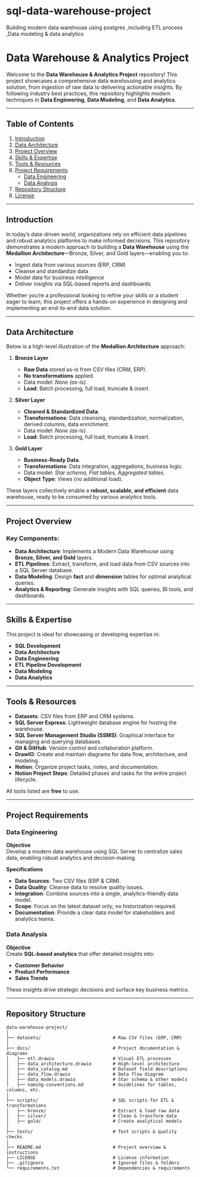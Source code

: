 # sql-data-warehouse-project
Building modern data warehouse using postgres ,including ETL process ,Data modeling &amp; data analytics 
# Data Warehouse & Analytics Project

Welcome to the **Data Warehouse & Analytics Project** repository! This project showcases a comprehensive data warehousing and analytics solution, from ingestion of raw data to delivering actionable insights. By following industry best practices, this repository highlights modern techniques in **Data Engineering**, **Data Modeling**, and **Data Analytics**.

---

## Table of Contents
1. [Introduction](#introduction)  
2. [Data Architecture](#data-architecture)  
3. [Project Overview](#project-overview)  
4. [Skills & Expertise](#skills--expertise)  
5. [Tools & Resources](#tools--resources)  
6. [Project Requirements](#project-requirements)  
   - [Data Engineering](#data-engineering)  
   - [Data Analysis](#data-analysis)  
7. [Repository Structure](#repository-structure)  
8. [License](#license)

---

## Introduction
In today’s data-driven world, organizations rely on efficient data pipelines and robust analytics platforms to make informed decisions. This repository demonstrates a modern approach to building a **Data Warehouse** using the **Medallion Architecture**—Bronze, Silver, and Gold layers—enabling you to:

- Ingest data from various sources (ERP, CRM)  
- Cleanse and standardize data  
- Model data for business intelligence  
- Deliver insights via SQL-based reports and dashboards  

Whether you’re a professional looking to refine your skills or a student eager to learn, this project offers a hands-on experience in designing and implementing an end-to-end data solution.

---

## Data Architecture
Below is a high-level illustration of the **Medallion Architecture** approach:

1. **Bronze Layer**  
   - **Raw Data** stored as-is from CSV files (CRM, ERP).  
   - **No transformations** applied.  
   - Data model: *None (as-is)*.  
   - **Load**: Batch processing, full load, truncate & insert.

2. **Silver Layer**  
   - **Cleaned & Standardized Data**.  
   - **Transformations**: Data cleansing, standardization, normalization, derived columns, data enrichment.  
   - Data model: *None (as-is)*.  
   - **Load**: Batch processing, full load, truncate & insert.

3. **Gold Layer**  
   - **Business-Ready Data**.  
   - **Transformations**: Data integration, aggregations, business logic.  
   - Data model: *Star schema, Flat tables, Aggregated tables*.  
   - **Object Type**: Views (no additional load).

These layers collectively enable a **robust, scalable, and efficient** data warehouse, ready to be consumed by various analytics tools.

---

## Project Overview
### Key Components:
- **Data Architecture**: Implements a Modern Data Warehouse using **Bronze, Silver, and Gold** layers.  
- **ETL Pipelines**: Extract, transform, and load data from CSV sources into a SQL Server database.  
- **Data Modeling**: Design **fact** and **dimension** tables for optimal analytical queries.  
- **Analytics & Reporting**: Generate insights with SQL queries, BI tools, and dashboards.

---

## Skills & Expertise
This project is ideal for showcasing or developing expertise in:
- **SQL Development**  
- **Data Architecture**  
- **Data Engineering**  
- **ETL Pipeline Development**  
- **Data Modeling**  
- **Data Analytics**

---

## Tools & Resources
- **Datasets**: CSV files from ERP and CRM systems.  
- **SQL Server Express**: Lightweight database engine for hosting the warehouse.  
- **SQL Server Management Studio (SSMS)**: Graphical interface for managing and querying databases.  
- **Git & GitHub**: Version control and collaboration platform.  
- **DrawIO**: Create and maintain diagrams for data flow, architecture, and modeling.  
- **Notion**: Organize project tasks, notes, and documentation.  
- **Notion Project Steps**: Detailed phases and tasks for the entire project lifecycle.  

All tools listed are **free** to use.

---

## Project Requirements
### Data Engineering
**Objective**  
Develop a modern data warehouse using SQL Server to centralize sales data, enabling robust analytics and decision-making.

**Specifications**  
- **Data Sources**: Two CSV files (ERP & CRM).  
- **Data Quality**: Cleanse data to resolve quality issues.  
- **Integration**: Combine sources into a single, analytics-friendly data model.  
- **Scope**: Focus on the latest dataset only; no historization required.  
- **Documentation**: Provide a clear data model for stakeholders and analytics teams.

### Data Analysis
**Objective**  
Create **SQL-based analytics** that offer detailed insights into:
- **Customer Behavior**  
- **Product Performance**  
- **Sales Trends**  

These insights drive strategic decisions and surface key business metrics.


---

## Repository Structure
```plaintext
data-warehouse-project/
│
├── datasets/                           # Raw CSV files (ERP, CRM)
│
├── docs/                               # Project documentation & diagrams
│   ├── etl.drawio                      # Visual ETL processes
│   ├── data_architecture.drawio        # High-level architecture
│   ├── data_catalog.md                 # Dataset field descriptions
│   ├── data_flow.drawio                # Data flow diagram
│   ├── data_models.drawio              # Star schema & other models
│   ├── naming-conventions.md           # Guidelines for tables, columns, etc.
│
├── scripts/                            # SQL scripts for ETL & transformations
│   ├── bronze/                         # Extract & load raw data
│   ├── silver/                         # Clean & transform data
│   ├── gold/                           # Create analytical models
│
├── tests/                              # Test scripts & quality checks
│
├── README.md                           # Project overview & instructions
├── LICENSE                             # License information
├── .gitignore                          # Ignored files & folders
└── requirements.txt                    # Dependencies & requirements

